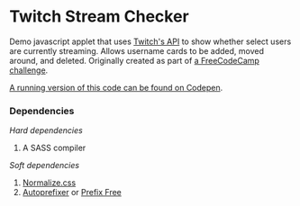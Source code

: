 # Twitch Stream Checker

Demo javascript applet that uses [Twitch's API](https://dev.twitch.tv/) to show whether select users are currently streaming. Allows username cards to be added, moved around, and deleted. Originally created as part of [a FreeCodeCamp challenge](https://learn.freecodecamp.org/coding-interview-prep/take-home-projects/use-the-twitch-json-api/).

[A running version of this code can be found on Codepen](https://codepen.io/Ashto/pen/qPOJrX).

### Dependencies
*Hard dependencies*
1. A SASS compiler

*Soft dependencies*
1. [Normalize.css](https://github.com/necolas/normalize.css/)
2. [Autoprefixer](https://github.com/postcss/autoprefixer) or [Prefix Free](https://cdnjs.cloudflare.com/ajax/libs/prefixfree/1.0.7/prefixfree.min.js)
